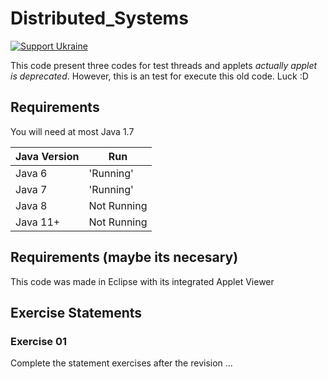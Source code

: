 # Distributed_Systems
[![Support Ukraine](https://img.shields.io/badge/Support-Ukraine-FFD500?style=flat&labelColor=005BBB)](https://opensource.fb.com/support-ukraine) 

This code present three codes for test threads and applets *actually applet is deprecated*. 
However, this is an test for execute this old code. Luck :D

## Requirements

You will need at most Java 1.7


| Java Version  | Run           |
|---------------|---------------|
| Java 6        | 'Running'     |
| Java 7        | 'Running'     |
| Java 8        | Not Running   |
| Java 11+      | Not Running   |

## Requirements (maybe its necesary)

This code was made in Eclipse with its integrated Applet Viewer

## Exercise Statements

### Exercise 01

Complete the statement exercises after the revision ...

